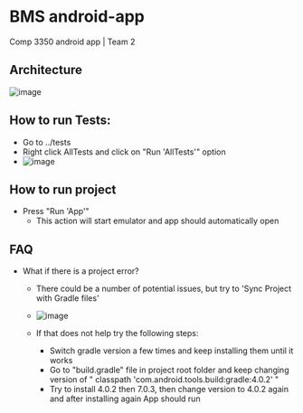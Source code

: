 # BMS android-app
Comp 3350 android app | Team 2

## Architecture

![image](https://user-images.githubusercontent.com/54965144/174135143-8b5d4798-4a37-46e2-80c7-78fe659305af.png)

## How to run Tests:

- Go to ../tests
- Right click AllTests and click on "Run 'AllTests'" option
- ![image](https://user-images.githubusercontent.com/54965144/173991106-a248b1aa-91f6-4f12-b60d-09938458ef2e.png)

## How to run project 

- Press "Run 'App'"
  - This action will start emulator and app should automatically open 

## FAQ

- What if there is a project error?
  - There could be a number of potential issues, but try to 'Sync Project with Gradle files'
  - ![image](https://user-images.githubusercontent.com/54965144/173991853-26cb6447-e071-49ce-a86a-fcbd9059cf60.png)

  - If that does not help try the following steps:
    - Switch gradle version a few times and keep installing them until it works 
    - Go to "build.gradle" file in project root folder and keep changing version of " classpath 'com.android.tools.build:gradle:4.0.2' "
    - Try to install 4.0.2 then 7.0.3, then change version to 4.0.2 again and after installing again App should run
